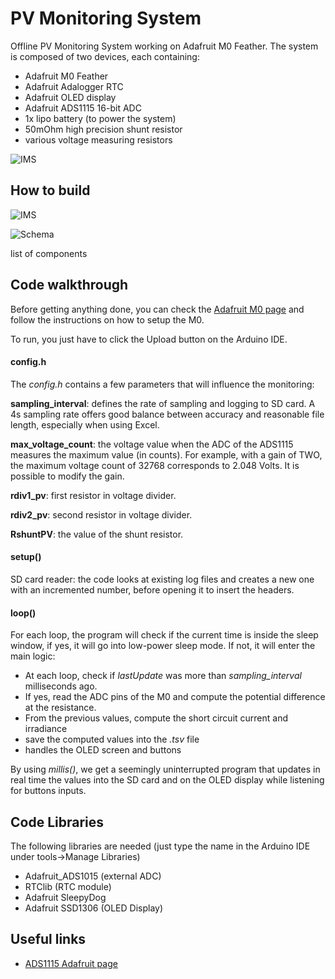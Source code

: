 # PV Monitoring System

Offline PV Monitoring System working on Adafruit M0 Feather. The system is composed of two devices, each containing:
* Adafruit M0 Feather
* Adafruit Adalogger RTC
* Adafruit OLED display
* Adafruit ADS1115 16-bit ADC
* 1x lipo battery (to power the system)
* 50mOhm high precision shunt resistor
* various voltage measuring resistors

![IMS](/images/ims.jpg)


## How to build

![IMS](/images/ims.jpg)


![Schema](/images/schema_irr.png)

list of components
<!---
IMAGE OF CIRCUIT
-->

## Code walkthrough

Before getting anything done, you can check the [Adafruit M0 page](https://learn.adafruit.com/adafruit-feather-m0-basic-proto) and follow the instructions on how to setup the M0.

To run, you just have to click the Upload button on the Arduino IDE.

#### config.h

The *config.h* contains a few parameters that will influence the monitoring:

**sampling_interval**: defines the rate of sampling and logging to SD card. A 4s sampling rate offers good balance between accuracy and reasonable file length, especially when using Excel.

**max_voltage_count**: the voltage value when the ADC of the ADS1115 measures the maximum value (in counts). For example, with a gain of TWO, the maximum voltage count of 32768 corresponds to 2.048 Volts. It is possible to modify the gain.

**rdiv1_pv**: first resistor in voltage divider.

**rdiv2_pv**: second resistor in voltage divider.

**RshuntPV**: the value of the shunt resistor.


#### setup()

SD card reader: the code looks at existing log files and creates a new one with an incremented number, before opening it to insert the headers.

#### loop()

For each loop, the program will check if the current time is inside the sleep window, if yes, it will go into low-power sleep mode. If not, it will enter the main logic:

* At each loop, check if *lastUpdate* was more than *sampling_interval* milliseconds ago. 
* If yes, read the ADC pins of the M0 and compute the potential difference at the resistance.
* From the previous values, compute the short circuit current and irradiance
* save the computed values into the *.tsv* file
* handles the OLED screen and buttons

By using *millis()*, we get a seemingly uninterrupted program that updates in real time the values into the SD card and on the OLED display while listening for buttons inputs.



## Code Libraries

The following libraries are needed (just type the name in the Arduino IDE under tools->Manage Libraries)

* Adafruit_ADS1015 (external ADC)
* RTClib (RTC module)
* Adafruit SleepyDog
* Adafruit SSD1306 (OLED Display)


## Useful links

* [ADS1115 Adafruit page](https://learn.adafruit.com/adafruit-4-channel-adc-breakouts/)